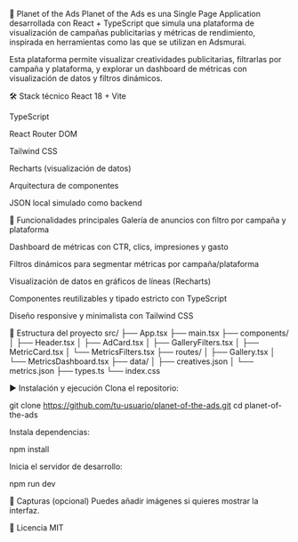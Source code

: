 🌌 Planet of the Ads
Planet of the Ads es una Single Page Application desarrollada con React + TypeScript que simula una plataforma de visualización de campañas publicitarias y métricas de rendimiento, inspirada en herramientas como las que se utilizan en Adsmurai.

Esta plataforma permite visualizar creatividades publicitarias, filtrarlas por campaña y plataforma, y explorar un dashboard de métricas con visualización de datos y filtros dinámicos.

🛠 Stack técnico
React 18 + Vite

TypeScript

React Router DOM

Tailwind CSS

Recharts (visualización de datos)

Arquitectura de componentes

JSON local simulado como backend

🚀 Funcionalidades principales
Galería de anuncios con filtro por campaña y plataforma

Dashboard de métricas con CTR, clics, impresiones y gasto

Filtros dinámicos para segmentar métricas por campaña/plataforma

Visualización de datos en gráficos de líneas (Recharts)

Componentes reutilizables y tipado estricto con TypeScript

Diseño responsive y minimalista con Tailwind CSS

📁 Estructura del proyecto
src/
├── App.tsx
├── main.tsx
├── components/
│ ├── Header.tsx
│ ├── AdCard.tsx
│ ├── GalleryFilters.tsx
│ ├── MetricCard.tsx
│ └── MetricsFilters.tsx
├── routes/
│ ├── Gallery.tsx
│ └── MetricsDashboard.tsx
├── data/
│ ├── creatives.json
│ └── metrics.json
├── types.ts
└── index.css

▶️ Instalación y ejecución
Clona el repositorio:

git clone https://github.com/tu-usuario/planet-of-the-ads.git
cd planet-of-the-ads

Instala dependencias:

npm install

Inicia el servidor de desarrollo:

npm run dev

📸 Capturas (opcional)
Puedes añadir imágenes si quieres mostrar la interfaz.

📄 Licencia
MIT